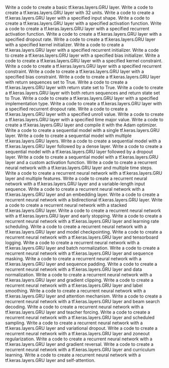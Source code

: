 Write a code to create a basic tf.keras.layers.GRU layer.
Write a code to create a tf.keras.layers.GRU layer with 32 units.
Write a code to create a tf.keras.layers.GRU layer with a specified input shape.
Write a code to create a tf.keras.layers.GRU layer with a specified activation function.
Write a code to create a tf.keras.layers.GRU layer with a specified recurrent activation function.
Write a code to create a tf.keras.layers.GRU layer with a specified dropout rate.
Write a code to create a tf.keras.layers.GRU layer with a specified kernel initializer.
Write a code to create a tf.keras.layers.GRU layer with a specified recurrent initializer.
Write a code to create a tf.keras.layers.GRU layer with a specified bias initializer.
Write a code to create a tf.keras.layers.GRU layer with a specified kernel constraint.
Write a code to create a tf.keras.layers.GRU layer with a specified recurrent constraint.
Write a code to create a tf.keras.layers.GRU layer with a specified bias constraint.
Write a code to create a tf.keras.layers.GRU layer with return sequences set to True.
Write a code to create a tf.keras.layers.GRU layer with return state set to True.
Write a code to create a tf.keras.layers.GRU layer with both return sequences and return state set to True.
Write a code to create a tf.keras.layers.GRU layer with a specified implementation type.
Write a code to create a tf.keras.layers.GRU layer with a specified recurrent dropout rate.
Write a code to create a tf.keras.layers.GRU layer with a specified unroll value.
Write a code to create a tf.keras.layers.GRU layer with a specified time major value.
Write a code to create a tf.keras.layers.GRU layer and compile it with the Adam optimizer.
Write a code to create a sequential model with a single tf.keras.layers.GRU layer.
Write a code to create a sequential model with multiple tf.keras.layers.GRU layers.
Write a code to create a sequential model with a tf.keras.layers.GRU layer followed by a dense layer.
Write a code to create a sequential model with a tf.keras.layers.GRU layer followed by a dropout layer.
Write a code to create a sequential model with a tf.keras.layers.GRU layer and a custom activation function.
Write a code to create a recurrent neural network with a tf.keras.layers.GRU layer and multiple time steps.
Write a code to create a recurrent neural network with a tf.keras.layers.GRU layer and multiple features.
Write a code to create a recurrent neural network with a tf.keras.layers.GRU layer and a variable-length input sequence.
Write a code to create a recurrent neural network with a tf.keras.layers.GRU layer and an embedding layer.
Write a code to create a recurrent neural network with a bidirectional tf.keras.layers.GRU layer.
Write a code to create a recurrent neural network with a stacked tf.keras.layers.GRU layer.
Write a code to create a recurrent neural network with a tf.keras.layers.GRU layer and early stopping.
Write a code to create a recurrent neural network with a tf.keras.layers.GRU layer and learning rate scheduling.
Write a code to create a recurrent neural network with a tf.keras.layers.GRU layer and model checkpointing.
Write a code to create a recurrent neural network with a tf.keras.layers.GRU layer and tensorboard logging.
Write a code to create a recurrent neural network with a tf.keras.layers.GRU layer and batch normalization.
Write a code to create a recurrent neural network with a tf.keras.layers.GRU layer and sequence masking.
Write a code to create a recurrent neural network with a tf.keras.layers.GRU layer and sequence padding.
Write a code to create a recurrent neural network with a tf.keras.layers.GRU layer and data normalization.
Write a code to create a recurrent neural network with a tf.keras.layers.GRU layer and gradient clipping.
Write a code to create a recurrent neural network with a tf.keras.layers.GRU layer and label smoothing.
Write a code to create a recurrent neural network with a tf.keras.layers.GRU layer and attention mechanism.
Write a code to create a recurrent neural network with a tf.keras.layers.GRU layer and beam search decoding.
Write a code to create a recurrent neural network with a tf.keras.layers.GRU layer and teacher forcing.
Write a code to create a recurrent neural network with a tf.keras.layers.GRU layer and scheduled sampling.
Write a code to create a recurrent neural network with a tf.keras.layers.GRU layer and variational dropout.
Write a code to create a recurrent neural network with a tf.keras.layers.GRU layer and zoneout regularization.
Write a code to create a recurrent neural network with a tf.keras.layers.GRU layer and gradient reversal.
Write a code to create a recurrent neural network with a tf.keras.layers.GRU layer and curriculum learning.
Write a code to create a recurrent neural network with a tf.keras.layers.GRU layer and self-attention.
